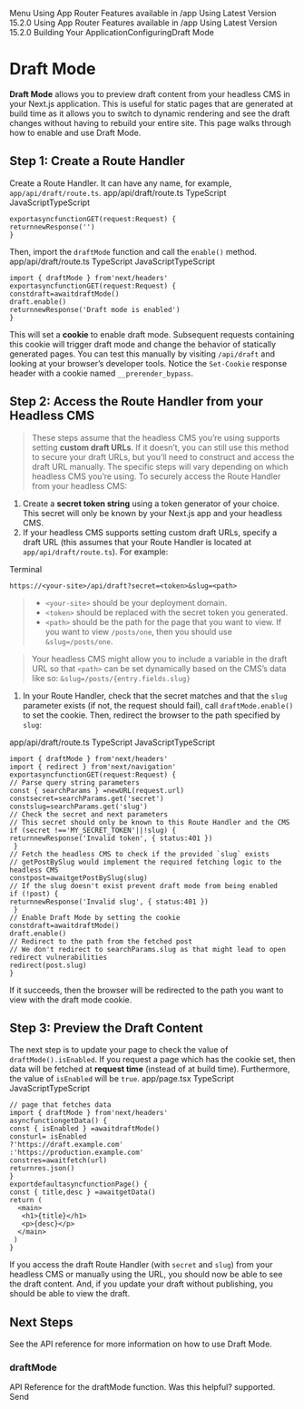 Menu
Using App Router
Features available in /app
Using Latest Version
15.2.0
Using App Router
Features available in /app
Using Latest Version
15.2.0
Building Your ApplicationConfiguringDraft Mode
# Draft Mode
**Draft Mode** allows you to preview draft content from your headless CMS in your Next.js application. This is useful for static pages that are generated at build time as it allows you to switch to dynamic rendering and see the draft changes without having to rebuild your entire site.
This page walks through how to enable and use Draft Mode.
## Step 1: Create a Route Handler
Create a Route Handler. It can have any name, for example, `app/api/draft/route.ts`.
app/api/draft/route.ts
TypeScript
JavaScriptTypeScript
```
exportasyncfunctionGET(request:Request) {
returnnewResponse('')
}
```

Then, import the `draftMode` function and call the `enable()` method.
app/api/draft/route.ts
TypeScript
JavaScriptTypeScript
```
import { draftMode } from'next/headers'
exportasyncfunctionGET(request:Request) {
constdraft=awaitdraftMode()
draft.enable()
returnnewResponse('Draft mode is enabled')
}
```

This will set a **cookie** to enable draft mode. Subsequent requests containing this cookie will trigger draft mode and change the behavior of statically generated pages.
You can test this manually by visiting `/api/draft` and looking at your browser’s developer tools. Notice the `Set-Cookie` response header with a cookie named `__prerender_bypass`.
## Step 2: Access the Route Handler from your Headless CMS
> These steps assume that the headless CMS you’re using supports setting **custom draft URLs**. If it doesn’t, you can still use this method to secure your draft URLs, but you’ll need to construct and access the draft URL manually. The specific steps will vary depending on which headless CMS you’re using.
To securely access the Route Handler from your headless CMS:
  1. Create a **secret token string** using a token generator of your choice. This secret will only be known by your Next.js app and your headless CMS.
  2. If your headless CMS supports setting custom draft URLs, specify a draft URL (this assumes that your Route Handler is located at `app/api/draft/route.ts`). For example:


Terminal
```
https://<your-site>/api/draft?secret=<token>&slug=<path>
```

>   * `<your-site>` should be your deployment domain.
>   * `<token>` should be replaced with the secret token you generated.
>   * `<path>` should be the path for the page that you want to view. If you want to view `/posts/one`, then you should use `&slug=/posts/one`.
> 

> Your headless CMS might allow you to include a variable in the draft URL so that `<path>` can be set dynamically based on the CMS’s data like so: `&slug=/posts/{entry.fields.slug}`
  1. In your Route Handler, check that the secret matches and that the `slug` parameter exists (if not, the request should fail), call `draftMode.enable()` to set the cookie. Then, redirect the browser to the path specified by `slug`:


app/api/draft/route.ts
TypeScript
JavaScriptTypeScript
```
import { draftMode } from'next/headers'
import { redirect } from'next/navigation'
exportasyncfunctionGET(request:Request) {
// Parse query string parameters
const { searchParams } =newURL(request.url)
constsecret=searchParams.get('secret')
constslug=searchParams.get('slug')
// Check the secret and next parameters
// This secret should only be known to this Route Handler and the CMS
if (secret !=='MY_SECRET_TOKEN'||!slug) {
returnnewResponse('Invalid token', { status:401 })
 }
// Fetch the headless CMS to check if the provided `slug` exists
// getPostBySlug would implement the required fetching logic to the headless CMS
constpost=awaitgetPostBySlug(slug)
// If the slug doesn't exist prevent draft mode from being enabled
if (!post) {
returnnewResponse('Invalid slug', { status:401 })
 }
// Enable Draft Mode by setting the cookie
constdraft=awaitdraftMode()
draft.enable()
// Redirect to the path from the fetched post
// We don't redirect to searchParams.slug as that might lead to open redirect vulnerabilities
redirect(post.slug)
}
```

If it succeeds, then the browser will be redirected to the path you want to view with the draft mode cookie.
## Step 3: Preview the Draft Content
The next step is to update your page to check the value of `draftMode().isEnabled`.
If you request a page which has the cookie set, then data will be fetched at **request time** (instead of at build time).
Furthermore, the value of `isEnabled` will be `true`.
app/page.tsx
TypeScript
JavaScriptTypeScript
```
// page that fetches data
import { draftMode } from'next/headers'
asyncfunctiongetData() {
const { isEnabled } =awaitdraftMode()
consturl= isEnabled
?'https://draft.example.com'
:'https://production.example.com'
constres=awaitfetch(url)
returnres.json()
}
exportdefaultasyncfunctionPage() {
const { title,desc } =awaitgetData()
return (
  <main>
   <h1>{title}</h1>
   <p>{desc}</p>
  </main>
 )
}
```

If you access the draft Route Handler (with `secret` and `slug`) from your headless CMS or manually using the URL, you should now be able to see the draft content. And, if you update your draft without publishing, you should be able to view the draft.
## Next Steps
See the API reference for more information on how to use Draft Mode.
### draftMode
API Reference for the draftMode function.
Was this helpful?
supported.
Send
